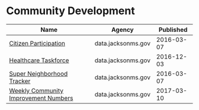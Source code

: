 # Community Development

Name | Agency | Published
---- | ---- | ---------
[Citizen Participation](../datasets/spr7-pdcc.md) | data.jacksonms.gov | 2016-03-07
[Healthcare Taskforce](../datasets/7qmr-a7p8.md) | data.jacksonms.gov | 2016-12-03
[Super Neighborhood Tracker](../datasets/jcxs-qmaz.md) | data.jacksonms.gov | 2016-03-07
[Weekly Community Improvement Numbers](../datasets/6d4u-fgst.md) | data.jacksonms.gov | 2017-03-10


